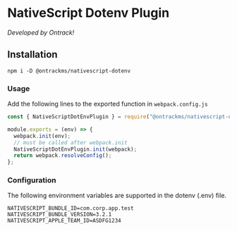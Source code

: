 # NativeScript Dotenv Plugin

_Developed by Ontrack!_

## Installation

`npm i -D @ontrackms/nativescript-dotenv`

### Usage
Add the following lines to the exported function in `webpack.config.js`

```javascript
const { NativeScriptDotEnvPlugin } = require("@ontrackms/nativescript-dotenv");

module.exports = (env) => {
  webpack.init(env);
  // must be called after webpack.init
  NativeScriptDotEnvPlugin.init(webpack);
  return webpack.resolveConfig();
};
```

### Configuration
The following environment variables are supported in the dotenv (.env) file.

```.env
NATIVESCRIPT_BUNDLE_ID=com.corp.app.test
NATIVESCRIPT_BUNDLE_VERSION=3.2.1
NATIVESCRIPT_APPLE_TEAM_ID=ASDFG1234
```
